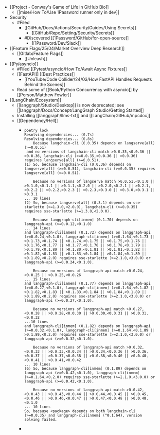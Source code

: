 - [[Project - Conway's Game of Life in GitHub Bio]]
	- [[mise/How To/Use 1Password runner only in dev]]
- Security
	- #Filed
		- [[GitHub/Docs/Actions/Security/Guides/Using Secrets]]
			- [[GitHub/Repo/Setting/Security/Secrets]]
		- #Discovered [[1Password/GitHub/for-open-source]]
			- [[1Password/Dev/Slack]]
- [[Feature Flags/25/04/Market Overview Deep Research]]
	- [[Gitlab/Feature Flags]]
		- [[Unleash]]
- [[Py/asyncio]]
	- #Filed [[Pytest/asyncio/How To/Await Async Fixtures]]
	- [[FastAPI]] [[Best Practices]]
		- [[YouTube/Code Collider/24/03/How FastAPI Handles Requests Behind the Scenes]]
	- Read some of [[Book/Python Concurrency with asyncio]] by [[Person/Matthew Fowler]]
- [[LangChain/Ecosystem]]
	- [[langgraph/Studio/Desktop]] is now deprecated; see [[langgraph/Docs/Concept/LangGraph Studio/Getting Started]]
	- Installing [[langgraph/llms-txt]] and [[LangChain/GitHub/mpcdoc]]
	- [[Dependency/Hell]]
		- ```
		  poetry lock   
		  Resolving dependencies... (0.7s)
		  Resolving dependencies... (0.8s)
		      Because langchain-cli (0.0.35) depends on langserve[all] (>=0.0.51)
		   and no versions of langchain-cli match >0.0.35,<0.0.36 || >0.0.36, langchain-cli (>=0.0.35,<0.0.36 || >0.0.36) requires langserve[all] (>=0.0.51).
		  (1) So, because langchain-cli (0.0.36) depends on langserve[all] (>=0.0.51), langchain-cli (>=0.0.35) requires langserve[all] (>=0.0.51).
		  
		      Because no versions of langserve match >0.0.51,<0.1.0 || >0.1.0,<0.1.1 || >0.1.1,<0.2.0 || >0.2.0,<0.2.1 || >0.2.1,<0.2.2 || >0.2.2,<0.2.3 || >0.2.3,<0.3.0 || >0.3.0,<0.3.1 || >0.3.1
		  ... 10 lines
		  (2) So, because langserve[all] (0.3.1) depends on sse-starlette (>=1.3.0,<2.0.0), langchain-cli (>=0.0.35) requires sse-starlette (>=1.3.0,<2.0.0).
		  
		      Because langgraph-cli[inmem] (0.1.70) depends on langgraph-api (>=0.0.12,<0.1.0)
		  ... 14 lines
		  and langgraph-cli[inmem] (0.1.72) depends on langgraph-api (>=0.0.24,<0.1.0), langgraph-cli[inmem] (>=0.1.64,<0.1.73 || >0.1.73,<0.1.74 || >0.1.74,<0.1.75 || >0.1.75,<0.1.76 || >0.1.76,<0.1.77 || >0.1.77,<0.1.78 || >0.1.78,<0.1.79 || >0.1.79,<0.1.80 || >0.1.80,<0.1.81 || >0.1.81,<0.1.82 || >0.1.82,<0.1.83 || >0.1.83,<0.1.84 || >0.1.84,<0.1.89 || >0.1.89,<0.2.0) requires sse-starlette (>=2.1.0,<3.0.0) or langgraph-api (>=0.0.24,<0.1.0).
		  
		      Because no versions of langgraph-api match >0.0.24,<0.0.25 || >0.0.25,<0.0.26
		  ... 15 lines
		  and langgraph-cli[inmem] (0.1.77) depends on langgraph-api (>=0.0.27,<0.1.0), langgraph-cli[inmem] (>=0.1.64,<0.1.82 || >0.1.82,<0.1.83 || >0.1.83,<0.1.84 || >0.1.84,<0.1.89 || >0.1.89,<0.2.0) requires sse-starlette (>=2.1.0,<3.0.0) or langgraph-api (>=0.0.27,<0.1.0).
		  
		      Because no versions of langgraph-api match >0.0.27,<0.0.28 || >0.0.28,<0.0.30 || >0.0.30,<0.0.31 || >0.0.31,<0.0.32
		  ...10 lines
		  and langgraph-cli[inmem] (0.1.82) depends on langgraph-api (>=0.0.32,<0.1.0), langgraph-cli[inmem] (>=0.1.64,<0.1.89 || >0.1.89,<0.2.0) requires sse-starlette (>=2.1.0,<3.0.0) or langgraph-api (>=0.0.32,<0.1.0).
		  
		      Because no versions of langgraph-api match >0.0.32,<0.0.33 || >0.0.33,<0.0.34 || >0.0.34,<0.0.36 || >0.0.36,<0.0.37 || >0.0.37,<0.0.38 || >0.0.38,<0.0.40 || >0.0.40,<0.0.41 || >0.0.41,<0.0.42
		  ... 10 lines
		  (6) So, because langgraph-cli[inmem] (0.1.89) depends on langgraph-api (>=0.0.42,<0.1.0), langgraph-cli[inmem] (>=0.1.64,<0.2.0) requires sse-starlette (>=2.1.0,<3.0.0) or langgraph-api (>=0.0.42,<0.1.0).
		  
		      Because no versions of langgraph-api match >0.0.42,<0.0.43 || >0.0.43,<0.0.44 || >0.0.44,<0.0.45 || >0.0.45,<0.0.46 || >0.0.46,<0.0.47 || >0.0.47,<0.0.48 || >0.0.48,<0.1.0
		  ... 10 lines
		  So, because <package> depends on both langchain-cli (>=0.0.35) and langgraph-cli[inmem] (^0.1.64), version solving failed.
		  ```
		-